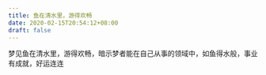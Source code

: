 ```yaml
---
title: 鱼在清水里，游得欢畅
date: 2020-02-15T20:54:12+08:00
draft: false
---
```


梦见鱼在清水里，游得欢畅，暗示梦者能在自己从事的领域中，如鱼得水般，事业有成就，好运连连